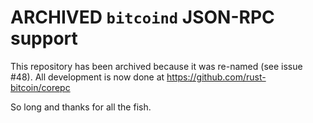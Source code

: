 # ARCHIVED `bitcoind` JSON-RPC support

This repository has been archived because it was re-named (see issue
#48). All development is now done at https://github.com/rust-bitcoin/corepc

So long and thanks for all the fish.
